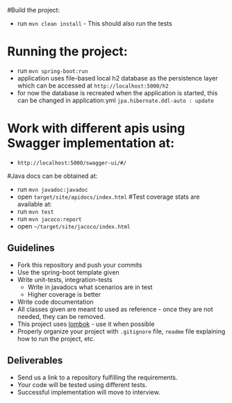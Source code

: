 
#Build the project:
* run `mvn clean install` - This should also run the tests

# Running the project:
* run `mvn spring-boot:run`
* application uses file-based local h2 database as the persistence layer which can be accessed at `http://localhost:5000/h2`
* for now the database is recreated when the application is started, this can be changed in application.yml `jpa.hibernate.ddl-auto : update`

# Work with different apis using Swagger implementation at:
* `http://localhost:5000/swagger-ui/#/`

#Java docs can be obtained at:
* run `mvn javadoc:javadoc`
* open `target/site/apidocs/index.html` 
#Test coverage stats are available at:
* run `mvn test`
* run `mvn jacoco:report`
* open `~/target/site/jacoco/index.html`









## Guidelines
* Fork this repository and push your commits
* Use the spring-boot template given
* Write unit-tests, integration-tests 
  * Write in javadocs what scenarios are in test
  * Higher coverage is better
* Write code documentation
* All classes given are meant to used as reference - once they are not needed, they can be removed.
* This project uses [lombok](https://projectlombok.org/) - use it when possible
* Properly organize your project with `.gitignore` file, `readme` file explaining how to run the project, etc.

## Deliverables
* Send us a link to a repository fulfilling the requirements.
* Your code will be tested using different tests.
* Successful implementation will move to interview.
